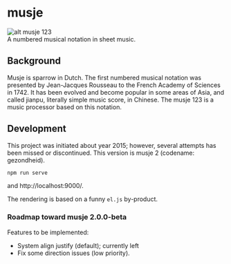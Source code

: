 # musje
![alt musje 123](https://github.com/malcomwu/musje/blob/master/dist/assets/musje123-64x64.jpg)
<br>
A numbered musical notation in sheet music.

## Background
Musje is sparrow in Dutch. The first numbered musical notation was
presented by Jean-Jacques Rousseau to the French Academy of
Sciences in 1742. It has been evolved and become popular in some
areas of Asia, and called jianpu, literally simple music score, in Chinese.
The musje 123 is a music processor based on this notation.

## Development
This project was initiated about year 2015; however, several attempts
has been missed or discontinued.
This version is musje 2 (codename: gezondheid).

```sh
npm run serve
```

and http://localhost:9000/.

The rendering is based on a funny `el.js` by-product.

### Roadmap toward musje 2.0.0-beta

Features to be implemented:
- System align justify (default); currently left
- Fix some direction issues (low priority).

